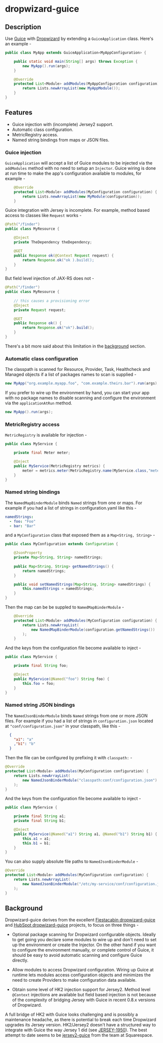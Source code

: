 # dropwizard-guice
 

## Description

Use [Guice](https://github.com/google/guice) with [Dropwizard](https://github.com/dropwizard/dropwizard) by extending a `GuiceApplication` class. Here's an example -


```java
public class MyApp extends GuiceApplication<MyAppConfiguration> {

    public static void main(String[] args) throws Exception {
        new MyApp().run(args);
    }

    @Override
    protected List<Module> addModules(MyAppConfiguration configuration) {
        return Lists.newArrayList(new MyAppModule());
    }
}
```


## Features

- Guice injection with (incomplete) Jersey2 support.
- Automatic class configuration.
- MetricRegistry access.
- Named string bindings from maps or JSON files.

### Guice injection

`GuiceApplication` will accept a list of Guice modules to be injected via the `addModules` method
 with no need to setup an `Injector`. Guice wiring is done at run time to make the app's  configuration available to modules, for example -
  
```java
    @Override
    protected List<Module> addModules(MyConfiguration configuration) {
        return Lists.newArrayList(new MyModule(configuration));
    }
``` 
 
Guice integration with Jersey is incomplete. For example, method based access to classes like 
`Request` works - 

```java
@Path("/finder")
public class MyResource {

    @Inject
    private TheDependency theDependency;

    @GET
    public Response ok(@Context Request request) {
        return Response.ok("ok ).build();
    }
}
```


But field level injection of JAX-RS does not -
 
```java
@Path("/finder")
public class MyResource {
    
    // this causes a provisioning error
    @Inject
    private Request request;

    @GET
    public Response ok() {
        return Response.ok("ok").build();
    }
}
```


There's a bit more said about this limitation in the [background](#Background) section.

 
### Automatic class configuration

The classpath is scanned for Resource, Provider, Task, Healthcheck and Managed objects if a list of
 packages names to scan is supplied -
 
```java 
new MyApp("org.example.myapp.foo", "com.example.theirs.bar").run(args);
```

If you prefer to wire up the environment by hand, you can start your app with no package names to
 disable scanning and configure the environment via the `applicationAtRun` method.
  
```java   
new MyApp().run(args);
```

### MetricRegistry access

`MetricRegistry` is available for injection -

```java
public class MyService {

    private final Meter meter;

    @Inject
    public MyService(MetricRegistry metrics) {
        meter = metrics.meter(MetricRegistry.name(MyService.class,"meter"));
    }
}
```

### Named string bindings

The `NamedMapBinderModule` binds `Named` strings from one or maps. For example if you had a list of 
strings in configuration.yaml like this -

```yaml
namedStrings: 
  - foo: "Foo"
  - bar: "Bar"
```

and a `MyConfiguration` class that exposed them as a `Map<String, String>` -


```java
public class MyConfiguration extends Configuration {

    @JsonProperty
    private Map<String, String> namedStrings;
    
    public Map<String, String> getNamedStrings() {
        return namedStrings;
    }

    public void setNamedStrings(Map<String, String> namedStrings) {
        this.namedStrings = namedStrings;
    }
}
```

Then the map can be be suppled to `NamedMapBinderModule` - 

```java
    @Override
    protected List<Module> addModules(MyConfiguration configuration) {
        return Lists.newArrayList( 
            new NamedMapBinderModule(configuration.getNamedStrings())
        );
    }
```

And the keys from the configuration file become available to inject -

```java
public class MyService {

    private final String foo;

    @Inject
    public MyService(@Named("foo") String foo) {
        this.foo = foo;
    }
}
```

### Named string JSON bindings

The `NamedJsonBinderModule` binds `Named` strings from one or more JSON files. For example if you 
had a list of strings in `configuration.json` located at `"conf/configuration.json"` in your 
classpath, like this -
 
```json
  {
    "a1": "a"
    ,"b1": "b"
  }
```

Then the file can be configured by prefixing it with `classpath:` - 

```java
@Override
protected List<Module> addModules(MyConfiguration configuration) {
    return Lists.newArrayList( 
        new NamedJsonBinderModule("classpath:conf/configuration.json")
    );
}
```

And the keys from the configuration file become available to inject -

```java
public class MyService {

    private final String a1;
    private final String b1;

    @Inject
    public MyService(@Named("a1") String a1, @Named("b1") String b1) {
        this.a1 = a1;
        this.b1 = b1;
    }
}
```

You can also supply absolute file paths to `NamedJsonBinderModule` - 

```java
@Override
protected List<Module> addModules(MyConfiguration configuration) {
    return Lists.newArrayList( 
        new NamedJsonBinderModule("/etc/my-service/conf/configuration.json")
    );
}
```


## Background

Dropwizard-guice derives from the excellent <a href="https://github
.com/jaredstehler/dropwizard-guice">Fiestacabin dropwizard-guice</a> and  <a 
href="dropwizard-guice">HubSpot dropwizard-guice</a> projects, to focus on three things - 
  
- Optional package scanning for Dropwizard configurable objects. Ideally to get going you declare 
some modules to wire up and don't need to set up the environment or create the Injector. On the 
other hand if you want to configure the environment manually, or complete control of Guice, it  
should be easy to avoid automatic scanning and configure Guice directly.

- Allow modules to access Dropwizard configuration. Wiring up Guice at runtime lets modules 
access configuration objects and minimizes the need to create Providers to make configuration 
data available.

- Obtain some level of HK2 injection support for Jersey2. Method level `@Context` injections are 
available but field based injection is not because of the complexity of bridging Jersey with 
Guice in recent 0.8.x versions of Dropwizard. 

A full bridge of HK2 with Guice looks challenging and is possibly a maintenance headache, as there 
is potential to break each time Dropwizard upgrades its Jersey version. HK2/Jersey2 doesn't have 
a structured way to integrate with Guice the  way Jersey 1 did (see [JERSEY-1950](https://java.net/jira/browse/JERSEY-1950)). The best attempt to date 
seems to be [jersey2-guice](https://github.com/Squarespace/jersey2-guice) from the team at Squarespace.

 
  

  
 

